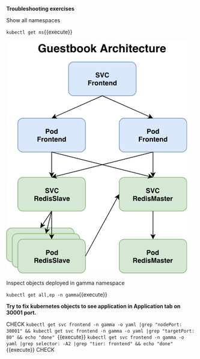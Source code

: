 **Troubleshooting exercises**

Show all namespaces

`kubectl get ns`{{execute}}

![Guestbook architecture](./assets/guestbook-architecture.png)

Inspect objects deployed in gamma namespace

`kubectl get all,ep -n gamma`{{execute}}


**Try to fix kubernetes objects to see application in Application tab on 30001 port.**

CHECK
`kubectl get svc frontend -n gamma -o yaml |grep "nodePort: 30001" && kubectl get svc frontend -n gamma -o yaml |grep "targetPort: 80" && echo "done" `{{execute}}
`kubectl get svc frontend -n gamma -o yaml |grep selector: -A2 |grep "tier: frontend" && echo "done"`{{execute}}
CHECK